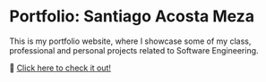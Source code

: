 # Portfolio: Santiago Acosta Meza

This is my portfolio website, where I showcase some of my class, professional and personal projects related to Software Engineering.

🎯 [Click here to check it out!](https://saacostam.github.io/)
